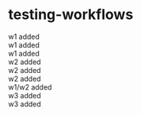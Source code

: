 # testing-workflows
w1 added  
w1 added  
w1 added  
w2 added  
w2 added  
w2 added  
w1/w2 added  
w3 added  
w3 added

